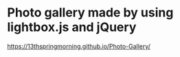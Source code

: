 # Photo gallery made by using lightbox.js and jQuery

https://13thspringmorning.github.io/Photo-Gallery/
